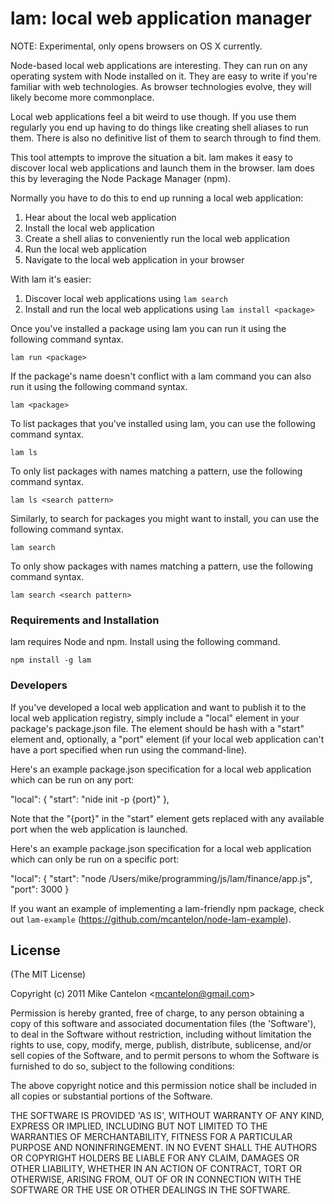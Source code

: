 # lam: local web application manager

NOTE: Experimental, only opens browsers on OS X currently.

Node-based local web applications are interesting. They can run on any
operating system with Node installed on it. They are easy to write if you're
familiar with web technologies. As browser technologies evolve, they will
likely become more commonplace.

Local web applications feel a bit weird to use though. If you use them
regularly you end up having to do things like creating shell aliases to run
them. There is also no definitive list of them to search through to find them.

This tool attempts to improve the situation a bit. lam makes it easy to
discover local web applications and launch them in the browser. lam does
this by leveraging the Node Package Manager (npm). 

Normally you have to do this to end up running a local web application:

1. Hear about the local web application
2. Install the local web application
3. Create a shell alias to conveniently run the local web application
4. Run the local web application
5. Navigate to the local web application in your browser

With lam it's easier:

1. Discover local web applications using `lam search`
2. Install and run the local web applications using `lam install <package>`

Once you've installed a package using lam you can run it using the following
command syntax.

    lam run <package>

If the package's name doesn't conflict with a lam command you can also run it
using the following command syntax.

    lam <package>

To list packages that you've installed using lam, you can use the following
command syntax.

    lam ls

To only list packages with names matching a pattern, use the following command
syntax.

    lam ls <search pattern>

Similarly, to search for packages you might want to install, you can use the
following command syntax.

    lam search

To only show packages with names matching a pattern, use the following command
syntax.

    lam search <search pattern>

### Requirements and Installation

lam requires Node and npm. Install using the following command.

    npm install -g lam

### Developers

If you've developed a local web application and want to publish it to the
local web application registry, simply include a "local" element in your
package's package.json file. The element should be hash with a "start"
element and, optionally, a "port" element (if your local web application
can't have a port specified when run using the command-line).

Here's an example package.json specification for a local web application
which can be run on any port:

  "local": {
    "start": "nide init -p {port}"
  },

Note that the "{port}" in the "start" element gets replaced with any
available port when the web application is launched.

Here's an example package.json specification for a local web application
which can only be run on a specific port:

  "local": {
    "start": "node /Users/mike/programming/js/lam/finance/app.js",
    "port": 3000
  }

If you want an example of implementing a lam-friendly npm package, check
out `lam-example` (https://github.com/mcantelon/node-lam-example).

## License 

(The MIT License)

Copyright (c) 2011 Mike Cantelon &lt;mcantelon@gmail.com&gt;

Permission is hereby granted, free of charge, to any person obtaining
a copy of this software and associated documentation files (the
'Software'), to deal in the Software without restriction, including
without limitation the rights to use, copy, modify, merge, publish,
distribute, sublicense, and/or sell copies of the Software, and to
permit persons to whom the Software is furnished to do so, subject to
the following conditions:

The above copyright notice and this permission notice shall be
included in all copies or substantial portions of the Software.

THE SOFTWARE IS PROVIDED 'AS IS', WITHOUT WARRANTY OF ANY KIND,
EXPRESS OR IMPLIED, INCLUDING BUT NOT LIMITED TO THE WARRANTIES OF
MERCHANTABILITY, FITNESS FOR A PARTICULAR PURPOSE AND NONINFRINGEMENT.
IN NO EVENT SHALL THE AUTHORS OR COPYRIGHT HOLDERS BE LIABLE FOR ANY
CLAIM, DAMAGES OR OTHER LIABILITY, WHETHER IN AN ACTION OF CONTRACT,
TORT OR OTHERWISE, ARISING FROM, OUT OF OR IN CONNECTION WITH THE
SOFTWARE OR THE USE OR OTHER DEALINGS IN THE SOFTWARE.
